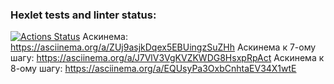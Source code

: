 ### Hexlet tests and linter status:
[![Actions Status](https://github.com/Parrot7325/python-project-49/workflows/hexlet-check/badge.svg)](https://github.com/Parrot7325/python-project-49/actions)
Аскинема: https://asciinema.org/a/ZUj9asjkDqex5EBUingzSuZHh
Аскинема к 7-ому шагу: https://asciinema.org/a/J7VlV3VgKVZKWDG8HsxpRpAct
Аскинема к 8-ому шагу: https://asciinema.org/a/EQUsyPa3OxbCnhtaEV34X1wtE
